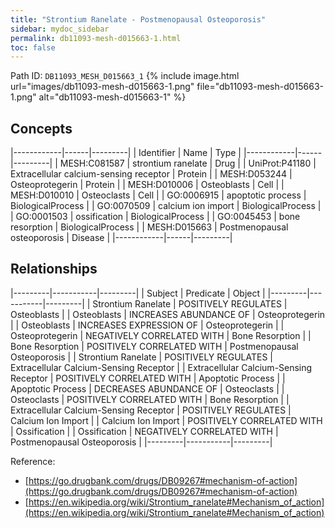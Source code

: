 ```yaml
---
title: "Strontium Ranelate - Postmenopausal Osteoporosis"
sidebar: mydoc_sidebar
permalink: db11093-mesh-d015663-1.html
toc: false 
---
```



Path ID: `DB11093_MESH_D015663_1`
{% include image.html url="images/db11093-mesh-d015663-1.png" file="db11093-mesh-d015663-1.png" alt="db11093-mesh-d015663-1" %}

## Concepts

|------------|------|---------|
| Identifier | Name | Type    |
|------------|------|---------|
| MESH:C081587 | strontium ranelate | Drug |
| UniProt:P41180 | Extracellular calcium-sensing receptor | Protein |
| MESH:D053244 | Osteoprotegerin | Protein |
| MESH:D010006 | Osteoblasts | Cell |
| MESH:D010010 | Osteoclasts | Cell |
| GO:0006915 | apoptotic process | BiologicalProcess |
| GO:0070509 | calcium ion import | BiologicalProcess |
| GO:0001503 | ossification | BiologicalProcess |
| GO:0045453 | bone resorption | BiologicalProcess |
| MESH:D015663 | Postmenopausal osteoporosis | Disease |
|------------|------|---------|

## Relationships

|---------|-----------|---------|
| Subject | Predicate | Object  |
|---------|-----------|---------|
| Strontium Ranelate | POSITIVELY REGULATES | Osteoblasts |
| Osteoblasts | INCREASES ABUNDANCE OF | Osteoprotegerin |
| Osteoblasts | INCREASES EXPRESSION OF | Osteoprotegerin |
| Osteoprotegerin | NEGATIVELY CORRELATED WITH | Bone Resorption |
| Bone Resorption | POSITIVELY CORRELATED WITH | Postmenopausal Osteoporosis |
| Strontium Ranelate | POSITIVELY REGULATES | Extracellular Calcium-Sensing Receptor |
| Extracellular Calcium-Sensing Receptor | POSITIVELY CORRELATED WITH | Apoptotic Process |
| Apoptotic Process | DECREASES ABUNDANCE OF | Osteoclasts |
| Osteoclasts | POSITIVELY CORRELATED WITH | Bone Resorption |
| Extracellular Calcium-Sensing Receptor | POSITIVELY REGULATES | Calcium Ion Import |
| Calcium Ion Import | POSITIVELY CORRELATED WITH | Ossification |
| Ossification | NEGATIVELY CORRELATED WITH | Postmenopausal Osteoporosis |
|---------|-----------|---------|

Reference: 
  - [https://go.drugbank.com/drugs/DB09267#mechanism-of-action](https://go.drugbank.com/drugs/DB09267#mechanism-of-action)
  - [https://en.wikipedia.org/wiki/Strontium_ranelate#Mechanism_of_action](https://en.wikipedia.org/wiki/Strontium_ranelate#Mechanism_of_action)
